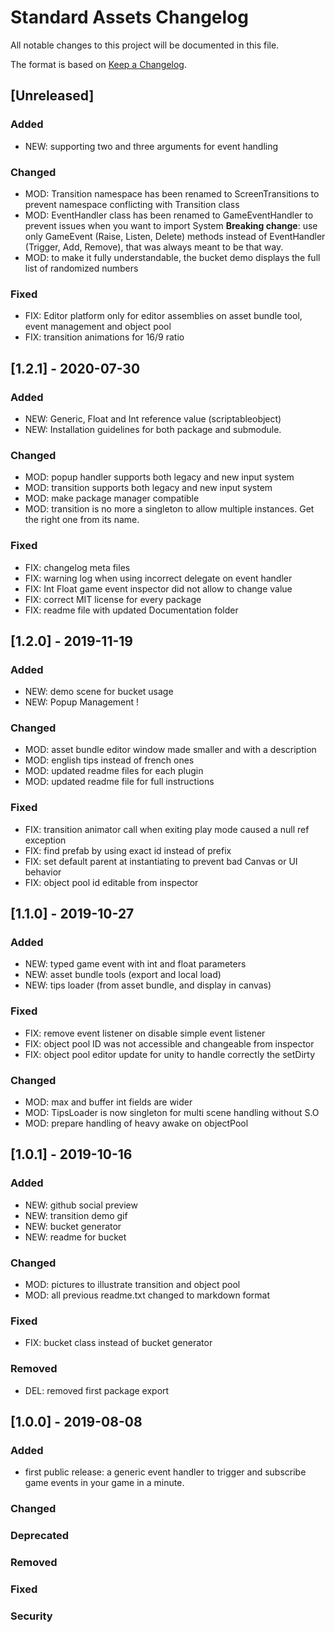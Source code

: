 # Standard Assets Changelog
All notable changes to this project will be documented in this file.

The format is based on [Keep a Changelog](https://keepachangelog.com/en/1.0.0/).

## [Unreleased]

### Added
- NEW: supporting two and three arguments for event handling

### Changed
- MOD: Transition namespace has been renamed to ScreenTransitions to prevent namespace conflicting with Transition class
- MOD: EventHandler class has been renamed to GameEventHandler to prevent issues when you want to import System
**Breaking change**: use only GameEvent (Raise, Listen, Delete) methods instead of EventHandler (Trigger, Add, Remove), that was always meant to be that way.
- MOD: to make it fully understandable, the bucket demo displays the full list of randomized numbers

### Fixed
- FIX: Editor platform only for editor assemblies on asset bundle tool, event management and object pool
- FIX: transition animations for 16/9 ratio

## [1.2.1] - 2020-07-30

### Added
- NEW: Generic, Float and Int reference value (scriptableobject)
- NEW: Installation guidelines for both package and submodule.

### Changed
- MOD: popup handler supports both legacy and new input system
- MOD: transition supports both legacy and new input system
- MOD: make package manager compatible
- MOD: transition is no more a singleton to allow multiple instances. Get the right one from its name.

### Fixed
- FIX: changelog meta files
- FIX: warning log when using incorrect delegate on event handler
- FIX: Int Float game event inspector did not allow to change value
- FIX: correct MIT license for every package
- FIX: readme file with updated Documentation folder

## [1.2.0] - 2019-11-19

### Added
- NEW: demo scene for bucket usage
- NEW: Popup Management !

### Changed
- MOD: asset bundle editor window made smaller and with a description
- MOD: english tips instead of french ones
- MOD: updated readme files for each plugin
- MOD: updated readme file for full instructions

### Fixed
- FIX: transition animator call when exiting play mode caused a null ref exception
- FIX: find prefab by using exact id instead of prefix
- FIX: set default parent at instantiating to prevent bad Canvas or UI behavior
- FIX: object pool id editable from inspector

## [1.1.0] - 2019-10-27

### Added
- NEW: typed game event with int and float parameters
- NEW: asset bundle tools (export and local load)
- NEW: tips loader (from asset bundle, and display in canvas)

### Fixed
- FIX: remove event listener on disable simple event listener
- FIX: object pool ID was not accessible and changeable from inspector
- FIX: object pool editor update for unity to handle correctly the setDirty

### Changed
- MOD: max and buffer int fields are wider
- MOD: TipsLoader is now  singleton for multi scene handling without S.O
- MOD: prepare handling of heavy awake on objectPool

## [1.0.1] - 2019-10-16

### Added
- NEW: github social preview
- NEW: transition demo gif
- NEW: bucket generator
- NEW: readme for bucket

### Changed
- MOD: pictures to illustrate transition and object pool
- MOD: all previous readme.txt changed to markdown format

### Fixed
- FIX: bucket class instead of bucket generator

### Removed
- DEL: removed first package export

## [1.0.0] - 2019-08-08

### Added
- first public release: a generic event handler to trigger and subscribe game events in your game in a minute.

### Changed

### Deprecated

### Removed

### Fixed

### Security
